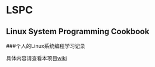 LSPC
====
Linux System Programming Cookbook
-----------
###个人的Linux系统编程学习记录

具体内容请查看本项目[wiki](../../wiki)

